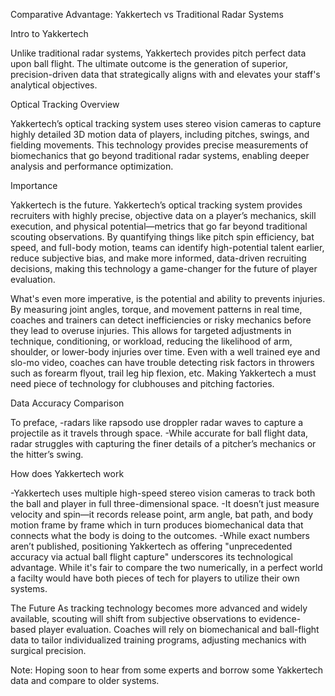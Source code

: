 Comparative Advantage: Yakkertech vs Traditional Radar Systems

Intro to Yakkertech

  Unlike traditional radar systems, Yakkertech provides pitch perfect data upon ball flight. The ultimate outcome is the generation of superior, precision-driven data that strategically aligns with and elevates your staff's analytical objectives.

Optical Tracking Overview

  Yakkertech’s optical tracking system uses stereo vision cameras to capture highly detailed 3D motion data of players, including pitches, swings, and fielding movements. This technology provides precise measurements of biomechanics that go beyond traditional radar systems, enabling deeper analysis and performance optimization.

Importance 

  Yakkertech is the future. Yakkertech’s optical tracking system provides recruiters with highly precise, objective data on a player’s mechanics, skill execution, and physical potential—metrics that go far beyond traditional scouting observations. By quantifying things like pitch spin efficiency, bat speed, and full-body motion, teams can identify high-potential talent earlier, reduce subjective bias, and make more informed, data-driven recruiting decisions, making this technology a game-changer for the future of player evaluation. 

  What's even more imperative, is the potential and ability to prevents injuries. By measuring joint angles, torque, and movement patterns in real time, coaches and trainers can detect inefficiencies or risky mechanics before they lead to overuse injuries. This allows for targeted adjustments in technique, conditioning, or workload, reducing the likelihood of arm, shoulder, or lower-body injuries over time. Even with a well trained eye and slo-mo video, coaches can have trouble detecting risk factors in throwers such as forearm flyout, trail leg hip flexion, etc. Making Yakkertech a must need piece of technology for clubhouses and pitching factories. 

Data Accuracy Comparison 

  To preface, 
-radars like rapsodo use droppler radar waves to capture a projectile as it travels through space. 
-While accurate for ball flight data, radar struggles with capturing the finer details of a pitcher’s mechanics or the hitter’s swing.

How does Yakkertech work

-Yakkertech uses multiple high-speed stereo vision cameras to track both the ball and player in full three-dimensional space.
-It doesn’t just measure velocity and spin—it records release point, arm angle, bat path, and body motion frame by frame which in turn produces biomechanical data that connects what the body is doing to the outcomes.
-While exact numbers aren’t published, positioning Yakkertech as offering "unprecedented accuracy via actual ball flight capture" underscores its technological advantage.
While it's fair to compare the two numerically, in a perfect world a facilty would have both pieces of tech for players to utilize their own systems.

The Future
As tracking technology becomes more advanced and widely available, scouting will shift from subjective observations to evidence-based player evaluation. Coaches will rely on biomechanical and ball-flight data to tailor individualized training programs, adjusting mechanics with surgical precision. 

Note: Hoping soon to hear from some experts and borrow some Yakkertech data and compare to older systems. 
